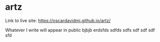 # artz

Link to live site: https://oscardavidmi.github.io/artz/

Whatever I write will appear in public
bjbjb
erdsfds
sdfds
sdfs
sdf
sdf
sdf
sfd
